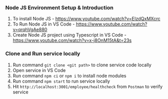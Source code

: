 ### Node JS Environment Setup & Introduction
1. To install Node JS - https://www.youtube.com/watch?v=EIzdQxMXcrc
1. To Run Node JS in VS Code - https://www.youtube.com/watch?v=qrqhVgAe880
1. Create Node JS project using Typescript in VS Code - https://www.youtube.com/watch?v=x-j8OnM15tA&t=23s

### Clone and Run service locally
1. Run command `git clone <git path>` to clone service code locally
1. Open service in VS Code
1. Run command `npm ci` or `npm i` to install node modules
1. Run command `npm start` to run service locally
1. Hit `http://localhost:3001/employee/healthcheck` from `Postman` to verify service 
